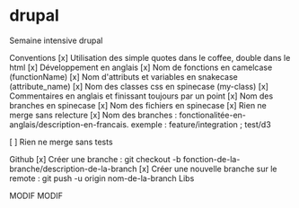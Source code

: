drupal
======

Semaine intensive drupal

Conventions
[x] Utilisation des simple quotes dans le coffee, double dans le html
[x] Développement en anglais
[x] Nom de fonctions en camelcase (functionName)
[x] Nom d'attributs et variables en snakecase (attribute_name)
[x] Nom des classes css en spinecase (my-class)
[x] Commentaires en anglais et finissant toujours par un point
[x] Nom des branches en spinecase
[x] Nom des fichiers en spinecase
[x] Rien ne merge sans relecture
[x] Nom des branches : fonctionalitée-en-anglais/description-en-francais. exemple : feature/integration ; test/d3

[ ] Rien ne merge sans tests

Github
[x] Créer une branche : git checkout -b fonction-de-la-branche/description-de-la-branch
[x] Créer une nouvelle branche sur le remote : git push -u origin nom-de-la-branch
Libs

MODIF MODIF